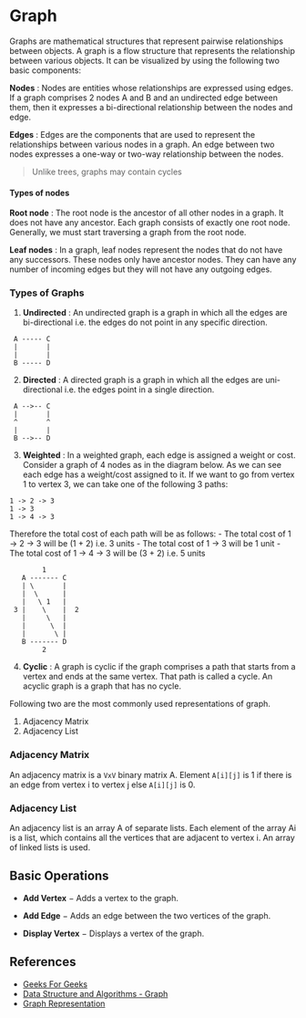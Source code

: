 # Graph

Graphs are mathematical structures that represent pairwise relationships between objects. A graph is a flow structure that represents the relationship between various objects. It can be visualized by using the following two basic components:

**Nodes** : Nodes are entities whose relationships are expressed using edges. If a graph comprises 2 nodes A and B and an undirected edge between them, then it expresses a bi-directional relationship between the nodes and edge.

**Edges** : Edges are the components that are used to represent the relationships between various nodes in a graph. An edge between two nodes expresses a one-way or two-way relationship between the nodes.

> Unlike trees, graphs may contain cycles

#### Types of nodes

**Root node** : The root node is the ancestor of all other nodes in a graph. It does not have any ancestor. Each graph consists of exactly one root node. Generally, we must start traversing a graph from the root node.

**Leaf nodes** : In a graph, leaf nodes represent the nodes that do not have any successors. These nodes only have ancestor nodes. They can have any number of incoming edges but they will not have any outgoing edges.

### Types of Graphs

1. **Undirected** : An undirected graph is a graph in which all the edges are bi-directional i.e. the edges do not point in any specific direction.

```
 A ----- C
 |       |
 |       |
 B ----- D
```
2. **Directed** : A directed graph is a graph in which all the edges are uni-directional i.e. the edges point in a single direction.
```
 A -->-- C
 |       |
 ^       ^  
 |       |
 B -->-- D
```
3. **Weighted** : In a weighted graph, each edge is assigned a weight or cost.  
 Consider a graph of 4 nodes as in the diagram below. As we can see each edge has a weight/cost assigned to it. If we want to go from vertex 1 to vertex 3, we can take one of the following 3 paths:
```
1 -> 2 -> 3
1 -> 3
1 -> 4 -> 3
```
Therefore the total cost of each path will be as follows: - The total cost of 1 -> 2 -> 3 will be (1 + 2) i.e. 3 units - The total cost of 1 -> 3 will be 1 unit - The total cost of 1 -> 4 -> 3 will be (3 + 2) i.e. 5 units
```
        1
   A ------- C
   | \       |
   |  \      |
   |   \ 1   |
 3 |    \    |  2
   |     \   |
   |      \  |
   |       \ |
   B ------- D
        2
```
4. **Cyclic** : A graph is cyclic if the graph comprises a path that starts from a vertex and ends at the same vertex. That path is called a cycle. An acyclic graph is a graph that has no cycle.  

Following two are the most commonly used representations of graph.
1. Adjacency Matrix
2. Adjacency List

### Adjacency Matrix

An adjacency matrix is a `VxV` binary matrix A. Element `A[i][j]` is 1 if there is an edge from vertex i to vertex j else `A[i][j]` is 0.

### Adjacency List

An adjacency list is an array A of separate lists. Each element of the array Ai is a list, which contains all the vertices that are adjacent to vertex i. An array of linked lists is used.



## Basic Operations

- **Add Vertex** − Adds a vertex to the graph.

- **Add Edge** − Adds an edge between the two vertices of the graph.

- **Display Vertex** − Displays a vertex of the graph.

## References

- [Geeks For Geeks](geeksforgeeks.org)
- [Data Structure and Algorithms - Graph](https://www.tutorialspoint.com/data_structures_algorithms/graph_data_structure.htm)
- [Graph Representation](https://www.hackerearth.com/practice/algorithms/graphs/graph-representation/tutorial/)
